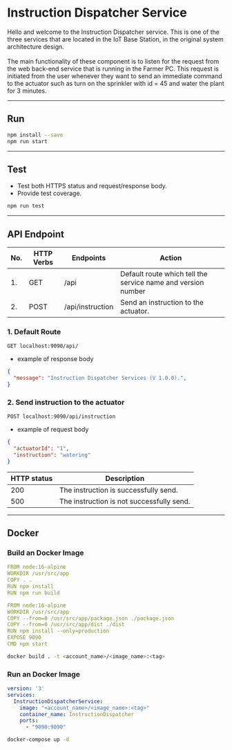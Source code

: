 # Instruction Dispatcher Service
Hello and welcome to the Instruction Dispatcher service. This is one of the three services that are located in the IoT Base Station, in the original system architecture design.
\
\
The main functionality of these component is to listen for the request from the web back-end service that is running in the Farmer PC. This request is initiated from the user whenever they want to send an immediate command to the actuator such as turn on the sprinkler with id = 45 and water the plant for 3 minutes.

---

## Run
```bash
npm install --save
npm run start
```

---

## Test
* Test both HTTPS status and request/response body.
* Provide test coverage.
```bash
npm run test
```

---

## API Endpoint
| No.| HTTP Verbs | Endpoints | Action |
| --- | --- | --- | --- |
| 1. | GET | /api | Default route which tell the service name and version number |
| 2. | POST | /api/instruction | Send an instruction to the actuator. |

### 1. Default Route
```
GET localhost:9090/api/
```
- example of response body
```json
{
  "message": "Instruction Dispatcher Services (V 1.0.0).",
}
```

### 2. Send instruction to the actuator
```
POST localhost:9090/api/instruction
```
- example of request body
```json
{
  "actuatorId": "1",
  "instruction": "watering"
}
```
| HTTP status | Description |
| --- | --- |
| 200 | The instruction is successfully send. |
| 500 | The instruction is not successfully send. |

---

## Docker
### Build an Docker Image

```yaml
FROM node:16-alpine
WORKDIR /usr/src/app
COPY . .
RUN npm install
RUN npm run build

FROM node:16-alpine
WORKDIR /usr/src/app
COPY --from=0 /usr/src/app/package.json ./package.json
COPY --from=0 /usr/src/app/dist ./dist
RUN npm install --only=production
EXPOSE 9090
CMD npm start
```

```bash
docker build . -t <account_name>/<image_name>:<tag>
```

### Run an Docker Image
```yaml
version: '3'
services:
  InstructionDispatcherService:
    image: "<account_name>/<image_name>:<tag>"
    container_name: InstructionDispatcher
    ports:
      - "9090:9090"
```
```bash
docker-compose up -d
```